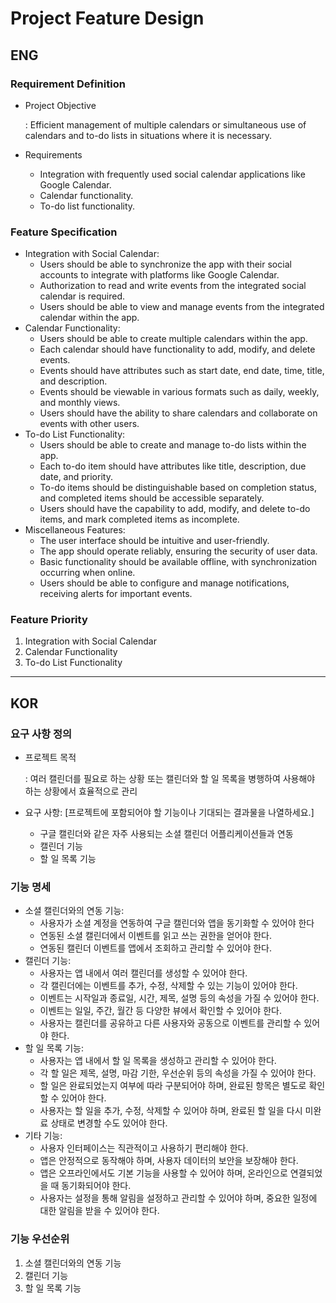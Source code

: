 # Project Feature Design

## ENG

### Requirement Definition

- Project Objective

  : Efficient management of multiple calendars or simultaneous use of calendars and to-do lists in situations where it is necessary.

- Requirements

  - Integration with frequently used social calendar applications like Google Calendar.
  - Calendar functionality.
  - To-do list functionality.

### Feature Specification

- Integration with Social Calendar:
  - Users should be able to synchronize the app with their social accounts to integrate with platforms like Google Calendar.
  - Authorization to read and write events from the integrated social calendar is required.
  - Users should be able to view and manage events from the integrated calendar within the app.
- Calendar Functionality:
  - Users should be able to create multiple calendars within the app.
  - Each calendar should have functionality to add, modify, and delete events.
  - Events should have attributes such as start date, end date, time, title, and description.
  - Events should be viewable in various formats such as daily, weekly, and monthly views.
  - Users should have the ability to share calendars and collaborate on events with other users.
- To-do List Functionality:
  - Users should be able to create and manage to-do lists within the app.
  - Each to-do item should have attributes like title, description, due date, and priority.
  - To-do items should be distinguishable based on completion status, and completed items should be accessible separately.
  - Users should have the capability to add, modify, and delete to-do items, and mark completed items as incomplete.
- Miscellaneous Features:
  - The user interface should be intuitive and user-friendly.
  - The app should operate reliably, ensuring the security of user data.
  - Basic functionality should be available offline, with synchronization occurring when online.
  - Users should be able to configure and manage notifications, receiving alerts for important events.

### Feature Priority

1. Integration with Social Calendar
2. Calendar Functionality
3. To-do List Functionality

-----

## KOR

### 요구 사항 정의

- 프로젝트 목적

  : 여러 캘린더를 필요로 하는 상황 또는 캘린더와 할 일 목록을 병행하여 사용해야 하는 상황에서 효율적으로 관리

- 요구 사항: [프로젝트에 포함되어야 할 기능이나 기대되는 결과물을 나열하세요.]

  - 구글 캘린더와 같은 자주 사용되는 소셜 캘린더 어플리케이션들과 연동
  - 캘린더 기능
  - 할 일 목록 기능

### 기능 명세

- 소셜 캘린더와의 연동 기능:
   - 사용자가 소셜 계정을 연동하여 구글 캘린더와 앱을 동기화할 수 있어야 한다
   - 연동된 소셜 캘린더에서 이벤트를 읽고 쓰는 권한을 얻어야 한다.
   - 연동된 캘린더 이벤트를 앱에서 조회하고 관리할 수 있어야 한다.
- 캘린더 기능:
   - 사용자는 앱 내에서 여러 캘린더를 생성할 수 있어야 한다.
   - 각 캘린더에는 이벤트를 추가, 수정, 삭제할 수 있는 기능이 있어야 한다.
   - 이벤트는 시작일과 종료일, 시간, 제목, 설명 등의 속성을 가질 수 있어야 한다.
   - 이벤트는 일일, 주간, 월간 등 다양한 뷰에서 확인할 수 있어야 한다.
   - 사용자는 캘린더를 공유하고 다른 사용자와 공동으로 이벤트를 관리할 수 있어야 한다.
- 할 일 목록 기능:
   - 사용자는 앱 내에서 할 일 목록을 생성하고 관리할 수 있어야 한다.
   - 각 할 일은 제목, 설명, 마감 기한, 우선순위 등의 속성을 가질 수 있어야 한다.
   - 할 일은 완료되었는지 여부에 따라 구분되어야 하며, 완료된 항목은 별도로 확인할 수 있어야 한다.
   - 사용자는 할 일을 추가, 수정, 삭제할 수 있어야 하며, 완료된 할 일을 다시 미완료 상태로 변경할 수도 있어야 한다.
- 기타 기능:
   - 사용자 인터페이스는 직관적이고 사용하기 편리해야 한다.
   - 앱은 안정적으로 동작해야 하며, 사용자 데이터의 보안을 보장해야 한다.
   - 앱은 오프라인에서도 기본 기능을 사용할 수 있어야 하며, 온라인으로 연결되었을 때 동기화되어야 한다.
   - 사용자는 설정을 통해 알림을 설정하고 관리할 수 있어야 하며, 중요한 일정에 대한 알림을 받을 수 있어야 한다.

### 기능 우선순위

1. 소셜 캘린더와의 연동 기능
2. 캘린더 기능
3. 할 일 목록 기능

